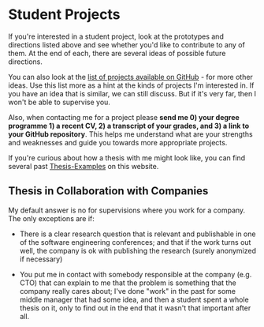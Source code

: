 # Student Projects
If you're interested in a student project, look at the prototypes and directions listed above and see whether you'd like to contribute to any of them. At the end of each, there are several ideas of possible future directions.

You can also look at the [list of projects available on GitHub](https://github.com/mircealungu/student-projects/) - for more other ideas. Use this list more as a hint at the kinds of projects I'm interested in. If you have an idea that is similar, we can still discuss. But if it's very far, then I won't be able to supervise you. 

 Also, when contacting me for a project please **send me 0) your degree programme 1) a recent CV, 2) a transcript of your grades, and 3) a link to your GitHub repository**. This helps me understand what are your strengths and weaknesses and guide you towards more appropriate projects. 
 
 If you're curious about how a thesis with me might look like, you can find several past [Thesis-Examples](notes/Thesis-Examples.md) on this website. 

## Thesis in Collaboration with Companies

My default answer is no for supervisions where you work for a company. The only exceptions are if:

- There is a clear research question that is relevant and publishable in one of the software engineering conferences; and that if the work turns out well, the company is ok with publishing the research (surely anonymized if necessary)

- You put me in contact with somebody responsible at the company (e.g. CTO) that can explain to me that the problem is something that the company really cares about; I've done "work" in the past for some middle manager that had some idea, and then a student spent a whole thesis on it, only to find out in the end that it wasn't that important after all. 

